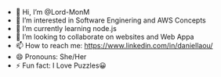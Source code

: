 - 👋 Hi, I’m @Lord-MonM
- 👀 I’m interested in Software Enginering and AWS Concepts
- 🌱 I’m currently learning node.js
- 💞️ I’m looking to collaborate on websites and Web Appa
- 📫 How to reach me: https://www.linkedin.com/in/daniellaou/
- 😄 Pronouns: She/Her
- ⚡ Fun fact: I Love Puzzles😀

<!---
Lord-MonM/Lord-MonM is a ✨ special ✨ repository because its `README.md` (this file) appears on your GitHub profile.
You can click the Preview link to take a look at your changes.
--->
